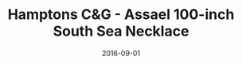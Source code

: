 ---
title: Hamptons C&G - Assael 100-inch South Sea Necklace
date: 2016-09-01
summary_markdown: >
  Assael 100-inch South Sea Cultured Pearl Necklace, featured in the September/October issue of Hamptons Cottages and Gardens. 218 South Sea Cultured Pearls, 9.0 - 12.0, hand strung and finished with a 18K White Gold and Diamond Clasp, 1.12 ctw. ​​
featured_image: /uploads/2016-09-01.jpg
---